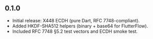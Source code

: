 ## 0.1.0
- Initial release: X448 ECDH (pure Dart, RFC 7748-compliant).
- Added HKDF-SHA512 helpers (binary + base64 for FlutterFlow).
- Included RFC 7748 §5.2 test vectors and ECDH smoke test.
